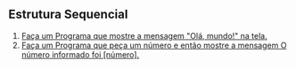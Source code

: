 ## Estrutura Sequencial

1. [Faça um Programa que mostre a mensagem "Olá, mundo!" na tela. ](https://github.com/dandrade0803/python3/blob/main/estrutura_sequencial/ex001.py)
1. [Faça um Programa que peça um número e então mostre a mensagem O número informado foi [número].](https://github.com/dandrade0803/python3/blob/main/estrutura_sequencial/ex002.py)

